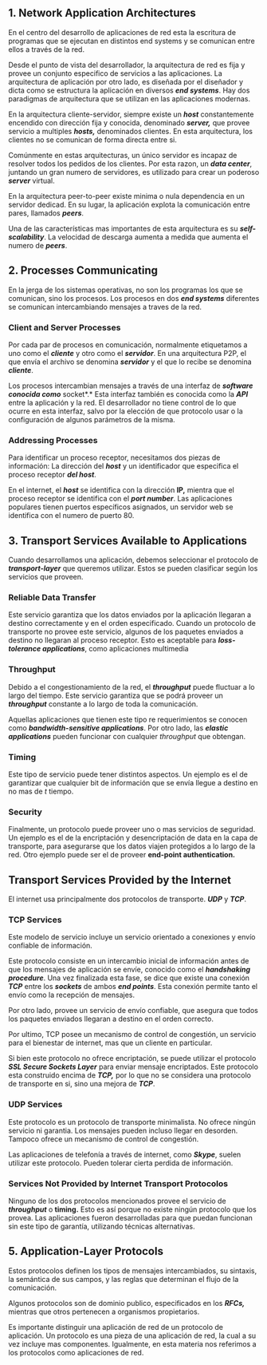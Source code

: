 ## 1. Network Application Architectures

En el centro del desarrollo de aplicaciones de red esta la escritura de programas que se ejecutan en distintos end systems y se comunican entre ellos a través de la red.

Desde el punto de vista del desarrollador, la arquitectura de red es fija y provee un conjunto especifico de servicios a las aplicaciones. La arquitectura de aplicación por otro lado, es diseñada por el diseñador y dicta como se estructura la aplicación en diversos ***end systems***. Hay dos paradigmas de arquitectura que se utilizan en las aplicaciones modernas.

En la arquitectura cliente-servidor, siempre existe un ***host*** constantemente encendido con dirección fija y conocida, denominado ***server,*** que provee servicio a multiples ***hosts,*** denominados clientes. En esta arquitectura, los clientes no se comunican de forma directa entre si.

Comúnmente en estas arquitecturas, un único servidor es incapaz de resolver todos los pedidos de los clientes. Por esta razon, un ***data center***, juntando un gran numero de servidores, es utilizado para crear un poderoso ***server*** virtual.

En la arquitectura peer-to-peer existe minima o nula dependencia en un servidor dedicad. En su lugar, la aplicación explota la comunicación entre pares, llamados ***peers***.

Una de las características mas importantes de esta arquitectura es su ***self-scalability***. La velocidad de descarga aumenta a medida que aumenta el numero de ***peers***.

## 2. Processes Communicating

En la jerga de los sistemas operativas, no son los programas los que se comunican, sino los procesos. Los procesos en dos ***end systems*** diferentes se comunican intercambiando mensajes a traves de la red.

### Client and Server Processes

Por cada par de procesos en comunicación, normalmente etiquetamos a uno como el ***cliente*** y otro como el ***servidor***. En una arquitectura P2P, el que envía el archivo se denomina ***servidor*** y el que lo recibe se denomina ***cliente***.

Los procesos intercambian mensajes a través de una interfaz de ***software conocida como*** socket*.* Esta interfaz también es conocida como la ***API*** entre la aplicación y la red. El desarrollador no tiene control de lo que ocurre en esta interfaz, salvo por la elección de que protocolo usar o la configuración de algunos parámetros de la misma.

### Addressing Processes

Para identificar un proceso receptor, necesitamos dos piezas de información: La dirección del ***host*** y un identificador que especifica el proceso receptor ***del host***.

En el internet, el ***host*** se identifica con la dirección **IP,** mientra que el proceso receptor se identifica con el ***port number***. Las aplicaciones populares tienen puertos específicos asignados, un servidor web se identifica con el numero de puerto 80.

## 3. Transport Services Available to Applications

Cuando desarrollamos una aplicación, debemos seleccionar el protocolo de ***transport-layer*** que queremos utilizar. Estos se pueden clasificar según los servicios que proveen.

### Reliable Data Transfer

Este servicio garantiza que los datos enviados por la aplicación llegaran a destino correctamente y en el orden especificado. Cuando un protocolo de transporte no provee este servicio, algunos de los paquetes enviados a destino no llegaran al proceso receptor. Esto es aceptable para ***loss-tolerance applications***, como aplicaciones multimedia

### Throughput

Debido a el congestionamiento de la red, el ***throughput*** puede fluctuar a lo largo del tiempo. Este servicio garantiza que se podrá proveer un ***throughput*** constante a lo largo de toda la comunicación.

Aquellas aplicaciones que tienen este tipo re requerimientos se conocen como ***bandwidth-sensitive applications***. Por otro lado, las ***elastic applications*** pueden funcionar con cualquier *throughput* que obtengan.

### Timing

Este tipo de servicio puede tener distintos aspectos. Un ejemplo es el de garantizar que cualquier bit de información que se envía llegue a destino en no mas de $t$ tiempo.

### Security

Finalmente, un protocolo puede proveer uno o mas servicios de seguridad. Un ejemplo es el de la encriptación y desencriptación de data en la capa de transporte, para asegurarse que los datos viajen protegidos a lo largo de la red. Otro ejemplo puede ser el de proveer **end-point authentication.**

## Transport Services Provided by the Internet

El internet usa principalmente dos protocolos de transporte. ***UDP*** y ***TCP***.

### TCP Services

Este modelo de servicio incluye un servicio orientado a conexiones y envío confiable de información.

Este protocolo consiste en un intercambio inicial de información antes de que los mensajes de aplicación se envíe, conocido como el ***handshaking procedure***. Una vez finalizada esta fase, se dice que existe una conexión ***TCP*** entre los ***sockets*** de ambos ***end points***. Esta conexión permite tanto el envío como la recepción de mensajes.

Por otro lado, provee un servicio de envío confiable, que asegura que todos los paquetes enviados llegaran a destino en el orden correcto.

Por ultimo, TCP posee un mecanismo de control de congestión, un servicio para el bienestar de internet, mas que un cliente en particular.

Si bien este protocolo no ofrece encriptación, se puede utilizar el protocolo ***SSL Secure Sockets Layer*** para enviar mensaje encriptados. Este protocolo esta construido encima de ***TCP,*** por lo que no se considera una protocolo de transporte en si, sino una mejora de ***TCP***.

### UDP Services

Este protocolo es un protocolo de transporte minimalista. No ofrece ningún servicio ni garantia. Los mensajes pueden incluso llegar en desorden. Tampoco ofrece un mecanismo de control de congestión.

Las aplicaciones de telefonía a través de internet, como ***Skype***, suelen utilizar este protocolo. Pueden tolerar cierta perdida de información.

### Services Not Provided by Internet Transport Protocolos

Ninguno de los dos protocolos mencionados provee el servicio de ***throughput*** o **timing.** Esto es así porque no existe ningún protocolo que los provea. Las aplicaciones fueron desarrolladas para que puedan funcionan sin este tipo de garantía, utilizando técnicas alternativas.

## 5. Application-Layer Protocols

Estos protocolos definen los tipos de mensajes intercambiados, su sintaxis, la semántica de sus campos, y las reglas que determinan el flujo de la comunicación.

Algunos protocolos son de dominio publico, especificados en los ***RFCs,*** mientras que otros pertenecen a organismos propietarios.

Es importante distinguir una aplicación de red de un protocolo de aplicación. Un protocolo es una pieza de una aplicación de red, la cual a su vez incluye mas componentes. Igualmente, en esta materia nos referimos a los protocolos como aplicaciones de red.
